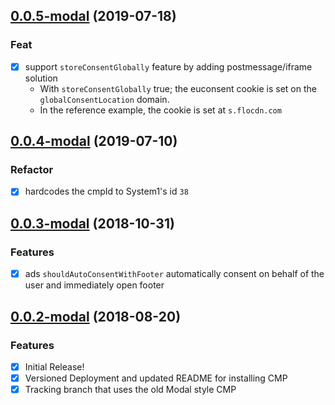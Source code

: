 <a name="0.0.5-modal"></a>

## [0.0.5-modal](https://github.com/Openmail/system1-cmp/compare/v0.0.4-modal...v0.0.5-modal) (2019-07-18)

### Feat

 - [x] support `storeConsentGlobally` feature by adding postmessage/iframe solution
   - With `storeConsentGlobally` true; the euconsent cookie is set on the `globalConsentLocation` domain. 
   - In the reference example, the cookie is set at `s.flocdn.com` 

<a name="0.0.4-modal"></a>

## [0.0.4-modal](https://github.com/Openmail/system1-cmp/compare/v0.0.3-modal...v0.0.4-modal) (2019-07-10)

### Refactor

 - [x] hardcodes the cmpId to System1's id `38`


<a name="0.0.3-modal"></a>

## [0.0.3-modal](https://github.com/Openmail/system1-cmp/compare/v0.0.2-modal...v0.0.3-modal) (2018-10-31)

### Features

 - [x] ads `shouldAutoConsentWithFooter` automatically consent on behalf of the user and immediately open footer


<a name="0.0.2-modal"></a>

## [0.0.2-modal](https://github.com/Openmail/system1-cmp/releases/tag/v0.0.2-modal) (2018-08-20)

### Features

 - [x] Initial Release!
 - [x] Versioned Deployment and updated README for installing CMP
 - [x] Tracking branch that uses the old Modal style CMP
